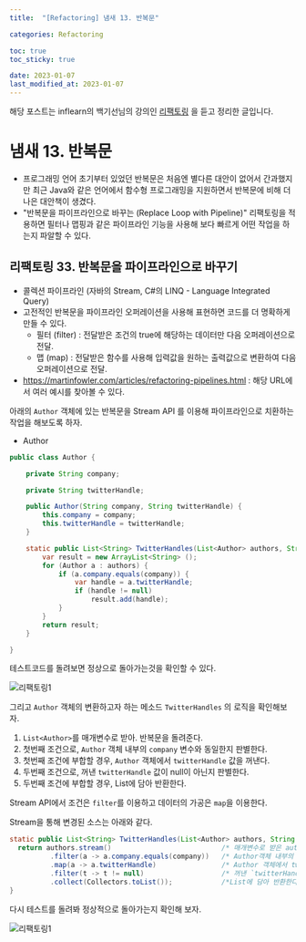 ```yaml
---
title:  "[Refactoring] 냄새 13. 반복문"

categories: Refactoring

toc: true
toc_sticky: true

date: 2023-01-07
last_modified_at: 2023-01-07
---
```


해당 포스트는 inflearn의 백기선님의 강의인 [리팩토링](https://www.inflearn.com/course/%EB%A6%AC%ED%8C%A9%ED%86%A0%EB%A7%81) 을 듣고 정리한 글입니다.

# 냄새 13. 반복문

- 프로그래밍 언어 초기부터 있었던 반복문은 처음엔 별다른 대안이 없어서 간과했지만 최근 Java와 같은 언어에서 함수형 프로그래밍을 지원하면서 반복문에 비해 더 나은 대안책이 생겼다.
- "반복문을 파이프라인으로 바꾸는 (Replace Loop with Pipeline)" 리팩토링을 적용하면 필터나 맵핑과 같은 파이프라인 기능을 사용해 보다 빠르게 어떤 작업을 하는지 파알할 수 있다.


## 리팩토링 33. 반복문을 파이프라인으로 바꾸기

- 콜렉션 파이프라인 (자바의 Stream, C#의 LINQ - Language Integrated Query)
- 고전적인 반복문을 파이프라인 오퍼레이션을 사용해 표현하면 코드를 더 명확하게 만들 수 있다.
  - 필터 (filter) : 전달받은 조건의 true에 해당하는 데이터만 다음 오퍼레이션으로 전달.
  - 맵 (map) : 전달받은 함수를 사용해 입력값을 원하는 출력값으로 변환하여 다음 오퍼레이션으로 전달.
- https://martinfowler.com/articles/refactoring-pipelines.html : 해당 URL에서 여러 예시를 찾아볼 수 있다.


아래의 `Author` 객체에 있는 반복문을 Stream API 를 이용해 파이프라인으로 치환하는 작업을 해보도록 하자.

- Author

```java
public class Author {

    private String company;

    private String twitterHandle;

    public Author(String company, String twitterHandle) {
        this.company = company;
        this.twitterHandle = twitterHandle;
    }

    static public List<String> TwitterHandles(List<Author> authors, String company) {
        var result = new ArrayList<String> ();
        for (Author a : authors) {
            if (a.company.equals(company)) {
                var handle = a.twitterHandle;
                if (handle != null)
                    result.add(handle);
            }
        }
        return result;
    }

}
```

테스트코드를 돌려보면 정상으로 돌아가는것을 확인할 수 있다.

![리팩토링1]({{site.url}}/assets/image/2023/2023-01/07-refact004.png)

그리고 `Author` 객체의 변환하고자 하는 메소드 `TwitterHandles` 의 로직을 확인해보자.

1. `List<Author>`를 매개변수로 받아. 반복문을 돌려준다.
2. 첫번째 조건으로, `Author` 객체 내부의 `company` 변수와 동일한지 판별한다.
3. 첫번째 조건에 부합할 경우, `Author` 객체에서 `twitterHandle` 값을 꺼낸다.
4. 두번째 조건으로, 꺼낸 `twitterHandle` 값이 null이 아닌지 판별한다.
5. 두번째 조건에 부합할 경우, List에 담아 반환한다.


Stream API에서 조건은 `filter`를 이용하고 데이터의 가공은 `map`을 이용한다.

Stream을 통해 변경된 소스는 아래와 같다.

```java
static public List<String> TwitterHandles(List<Author> authors, String company) {
  return authors.stream()                           /* 매개변수로 받은 author을 stream(반복문)통해 가공한다. */
          .filter(a -> a.company.equals(company))   /* Author객체 내부의 company 변수와 동일한지 판별 */
          .map(a -> a.twitterHandle)                /* Author 객체에서 twitterHandle 값을 꺼낸다. */
          .filter(t -> t != null)                   /* 꺼낸 `twitterHandle` 값이 null이 아닌지 판별한다. */
          .collect(Collectors.toList());            /*List에 담아 반환한다.*/
}
```

다시 테스트를 돌려봐 정상적으로 돌아가는지 확인해 보자.

![리팩토링1]({{site.url}}/assets/image/2023/2023-01/07-refact005.png)